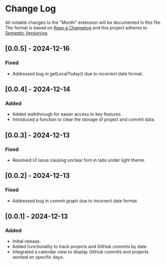 # Change Log

All notable changes to the "Month" extension will be documented in this file. The format is based on [Keep a Changelog](https://keepachangelog.com/en/1.0.0/) and this project adheres to [Semantic Versioning](https://semver.org/spec/v2.0.0.html).

## [0.0.5] - 2024-12-16

### Fixed
- Addressed bug in getLocalToday() due to incorrect date format.

## [0.0.4] - 2024-12-14

### Added
- Added walkthrough for easier access to key features.
- Introduced a function to clear the storage of project and commit data.

## [0.0.3] - 2024-12-13

### Fixed
- Resolved UI issue causing unclear font in tabs under light theme.

## [0.0.2] - 2024-12-13

### Fixed
- Addressed bug in commit graph due to incorrect date format.

## [0.0.1] - 2024-12-13

### Added
- Initial release.
- Added functionality to track projects and GitHub commits by date.
- Integrated a calendar view to display GitHub commits and projects worked on specific days.
